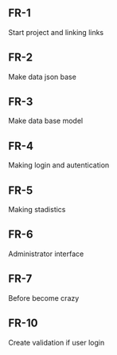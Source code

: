 ## FR-1
Start project and linking links

## FR-2
Make data json base

## FR-3
Make data base model

## FR-4
Making login and autentication

## FR-5 
Making stadistics 

## FR-6 
Administrator interface

## FR-7 
Before become crazy

## FR-10
Create validation if user login